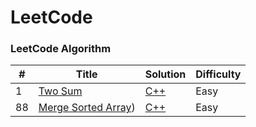 LeetCode
========

### LeetCode Algorithm

| #  | Title                                          | Solution                                             | Difficulty |
|---|------------------------------------------------|------------------------------------------------------|------------|
| 1  | [Two Sum](https://leetcode.com/problems/two-sum/) | [C++](./Top_Intervie_150/cpp/Two_Sum_1/main.cpp) | Easy       |
| 88  | [Merge Sorted Array](https://leetcode.com/problems/merge-sorted-array/)) | [C++](./Top_Intervie_150/cpp/Merge_Sorted_Array_88/main.cpp) | Easy       |
